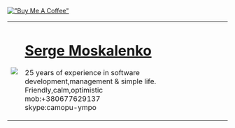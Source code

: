 [!["Buy Me A Coffee"](https://www.buymeacoffee.com/assets/img/custom_images/orange_img.png)](https://www.buymeacoffee.com/sergemoskalenko)

<table border="0"><tr><td>
  
<a href="https://github.com/sergemoskalenko"><img src="https://avatars.githubusercontent.com/u/1941586?v=4" border=0></a>

</td><td>
<h1><a href="https://github.com/sergemoskalenko">Serge Moskalenko</a></h1>

25 years of experience in software development,management & simple life. Friendly,calm,optimistic<br> mob:+380677629137<br> skype:camopu-ympo 
</td></tr></table>




<!-- end 

qqq

www

-->
